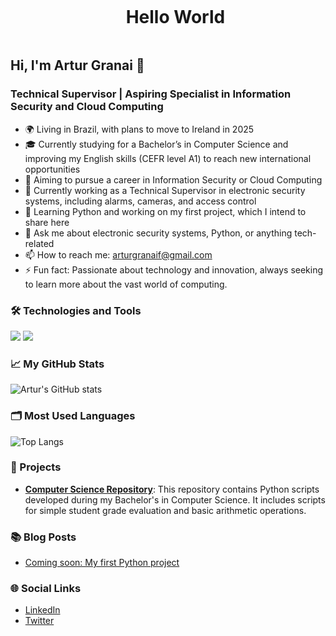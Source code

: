 <!--título-->
<div id="user-content-toc">
  <ul align="center">
    <summary><h1 style="display: inline-block">Hello World</h1></summary>
</div>

## Hi, I'm Artur Granai 👋

### Technical Supervisor | Aspiring Specialist in Information Security and Cloud Computing

- 🌍 Living in Brazil, with plans to move to Ireland in 2025
- 🎓 Currently studying for a Bachelor’s in Computer Science and improving my English skills (CEFR level A1) to reach new international opportunities
- 🚀 Aiming to pursue a career in Information Security or Cloud Computing
- 🔭 Currently working as a Technical Supervisor in electronic security systems, including alarms, cameras, and access control
- 🌱 Learning Python and working on my first project, which I intend to share here
- 💬 Ask me about electronic security systems, Python, or anything tech-related
- 📫 How to reach me: [arturgranaif@gmail.com](mailto:arturgranaif@gmail.com)
- ⚡ Fun fact: Passionate about technology and innovation, always seeking to learn more about the vast world of computing.

### 🛠️ Technologies and Tools
![](https://img.shields.io/badge/Code-Python-informational?style=flat&logo=python&logoColor=white&color=2bbc8a)
![](https://img.shields.io/badge/Cloud-AWS-informational?style=flat&logo=amazon-aws&logoColor=white&color=2bbc8a)

### 📈 My GitHub Stats
![Artur's GitHub stats](https://github-readme-stats.vercel.app/api?username=MrGranai&show_icons=true&theme=radical)

### 🗂️ Most Used Languages
![Top Langs](https://github-readme-stats.vercel.app/api/top-langs/?username=MrGranai&layout=compact&theme=radical)

### 📝 Projects
- **[Computer Science Repository](https://github.com/MrGranai/computer-science)**: This repository contains Python scripts developed during my Bachelor's in Computer Science. It includes scripts for simple student grade evaluation and basic arithmetic operations.

### 📚 Blog Posts
- [Coming soon: My first Python project](#)

### 🌐 Social Links
- [LinkedIn](https://www.linkedin.com/in/yourlinkedin)
- [Twitter](https://twitter.com/yourtwitter)
